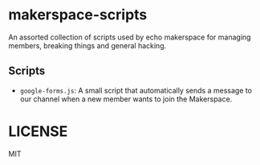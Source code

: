 # makerspace-scripts

An assorted collection of scripts used by echo makerspace for managing members, breaking things and general hacking.

## Scripts

- `google-forms.js`: A small script that automatically sends a message to our channel when a new member wants to join the Makerspace.

# LICENSE

MIT
